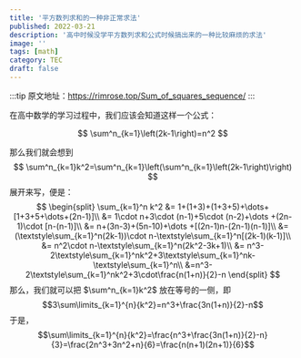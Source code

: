 ```yaml
---
title: '平方数列求和的一种非正常求法'
published: 2022-03-21
description: '高中时候没学平方数列求和公式时候搞出来的一种比较麻烦的求法'
image: ''
tags: [math]
category: TEC
draft: false
---
```


:::tip
原文地址：https://rimrose.top/Sum_of_squares_sequence/
:::

在高中数学的学习过程中，我们应该会知道这样一个公式：

$$
\sum^n_{k=1}\left(2k-1\right)=n^2
$$

那么我们就会想到
$$
\sum^n_{k=1}k^2=\sum^n_{k=1}\left(\sum^n_{k=1}\left(2k-1\right)\right)
$$
展开来写，便是：
$$
\begin{split}
\sum_{k=1}^n k^2 &= 1+(1+3)+(1+3+5)+\dots+[1+3+5+\dots+(2n-1)]\\
&= 1\cdot n+3\cdot (n-1)+5\cdot (n-2)+\dots +(2n-1)\cdot [n-(n-1)]\\
&= n+(3n-3)+(5n-10)+\dots +[(2n-1)n-(2n-1)(n-1)]\\
&= (\textstyle\sum_{k=1}^n(2k-1))\cdot n-\textstyle\sum_{k=1}^n[(2k-1)(k-1)]\\
&= n^2\cdot n-\textstyle\sum_{k=1}^n(2k^2-3k+1)\\
&= n^3-2\textstyle\sum_{k=1}^nk^2+3\textstyle\sum_{k=1}^nk-\textstyle\sum_{k=1}^n\\
&=n^3-2\textstyle\sum_{k=1}^nk^2+3\cdot\frac{n(1+n)}{2}-n
\end{split}
$$
那么，我们就可以把 $\sum^n_{k=1}k^2$ 放在等号的一侧，即
$$3\sum\limits_{k=1}^{n}{k^2}=n^3+\frac{3n(1+n)}{2}-n$$
于是，
$$\sum\limits_{k=1}^{n}{k^2}=\frac{n^3+\frac{3n(1+n)}{2}-n}{3}=\frac{2n^3+3n^2+n}{6}=\frac{n(n+1)(2n+1)}{6}$$
